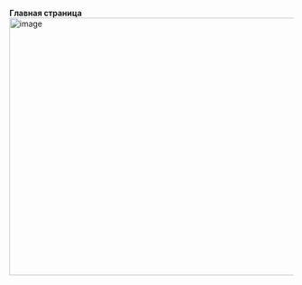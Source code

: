 **Главная страница**
<img width="982" height="457" alt="image" src="https://github.com/user-attachments/assets/0a196b9c-001f-4bd4-95b7-b2a59dd40b9d" />
